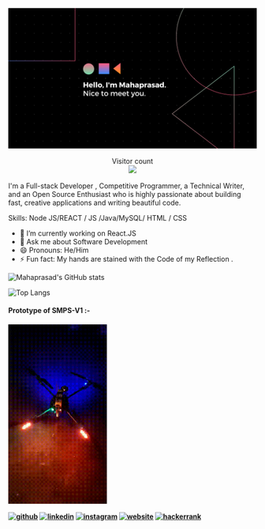 

<img src="https://github.com/mahaprasadnayak/mahaprasadnayak/blob/main/lol.png">

<p align="center"> 
  Visitor count<br>
  <img src="https://profile-counter.glitch.me/mahaprasadnayak/count.svg" />
</p>










I'm a Full-stack Developer , Competitive Programmer, a Technical Writer, and an Open Source Enthusiast who is highly passionate about building fast, creative applications and writing beautiful code. 

Skills: Node JS/REACT / JS /Java/MySQL/ HTML / CSS

- 🔭 I’m currently working on React.JS 
- 💬 Ask me about Software Development 
- 😄 Pronouns: He/Him 
- ⚡ Fun fact: My hands are stained with the Code of my Reflection .

![Mahaprasad's GitHub stats](https://github-readme-stats.vercel.app/api?username=mahaprasadnayak&show_icons=true&theme=tokyonight)

![Top Langs](https://github-readme-stats.vercel.app/api/top-langs/?username=mahaprasadnayak&layout=compact&theme=tokyonight)


<h4>Prototype of SMPS-V1 :-<h4>
<img src="https://github.com/mahaprasadnayak/mahaprasadnayak/blob/main/Drone.gif" width="200">



[<img src='https://cdn.jsdelivr.net/npm/simple-icons@3.0.1/icons/github.svg' alt='github' height='40'>](https://github.com/https://github.com/mahaprasadnayak)  [<img src='https://cdn.jsdelivr.net/npm/simple-icons@3.0.1/icons/linkedin.svg' alt='linkedin' height='40'>](https://www.linkedin.com/in/mahaprasad-nayak-b7bbb5153/)  [<img src='https://cdn.jsdelivr.net/npm/simple-icons@3.0.1/icons/instagram.svg' alt='instagram' height='40'>](https://www.instagram.com/https://www.instagram.com/mahaprasad_mp/?hl=en/)  [<img src='https://cdn.jsdelivr.net/npm/simple-icons@3.0.1/icons/icloud.svg' alt='website' height='40'>](https://mahaprasadnayak.github.io/mybio/)  [<img src='https://cdn.jsdelivr.net/npm/simple-icons@3.0.1/icons/hackerrank.svg' alt='hackerrank' height='40'>](https://www.hackerrank.com/m_p_nayak2000)  









